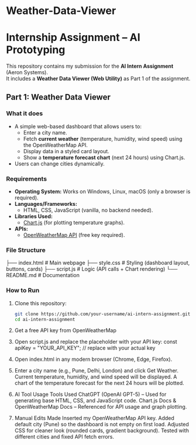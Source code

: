 # Weather-Data-Viewer
# Internship Assignment – AI Prototyping

This repository contains my submission for the **AI Intern Assignment** (Aeron Systems).  
It includes a **Weather Data Viewer (Web Utility)** as Part 1 of the assignment.  

## Part 1: Weather Data Viewer

### What it does
- A simple web-based dashboard that allows users to:
  - Enter a city name.
  - Fetch **current weather** (temperature, humidity, wind speed) using the OpenWeatherMap API.
  - Display data in a styled card layout.
  - Show a **temperature forecast chart** (next 24 hours) using Chart.js.
- Users can change cities dynamically.

### Requirements
- **Operating System:** Works on Windows, Linux, macOS (only a browser is required).
- **Languages/Frameworks:** 
  - HTML, CSS, JavaScript (vanilla, no backend needed).
- **Libraries Used:**
  - [Chart.js](https://www.chartjs.org/) (for plotting temperature graphs).
- **APIs:**
  - [OpenWeatherMap API](https://openweathermap.org/api) (free key required).

 ### File Structure

├── index.html # Main webpage
├── style.css # Styling (dashboard layout, buttons, cards)
├── script.js # Logic (API calls + Chart rendering)
└── README.md # Documentation

### How to Run

1. Clone this repository:
   ```bash
   git clone https://github.com/your-username/ai-intern-assignment.git
   cd ai-intern-assignment

2. Get a free API key from OpenWeatherMap

3. Open script.js and replace the placeholder with your API key:
   const apiKey = "YOUR_API_KEY";  // replace with your actual key

4. Open index.html in any modern browser (Chrome, Edge, Firefox).

5. Enter a city name (e.g., Pune, Delhi, London) and click Get Weather.
   Current temperature, humidity, and wind speed will be displayed.
   A chart of the temperature forecast for the next 24 hours will be plotted.

6. AI Tool Usage
   Tools Used
   ChatGPT (OpenAI GPT-5) – Used for generating base HTML, CSS, and JavaScript code.
   Chart.js Docs & OpenWeatherMap Docs – Referenced for API usage and graph plotting.

7. Manual Edits Made
   Inserted my OpenWeatherMap API key.
   Added default city (Pune) so the dashboard is not empty on first load.
   Adjusted CSS for cleaner look (rounded cards, gradient background).
   Tested with different cities and fixed API fetch errors.
